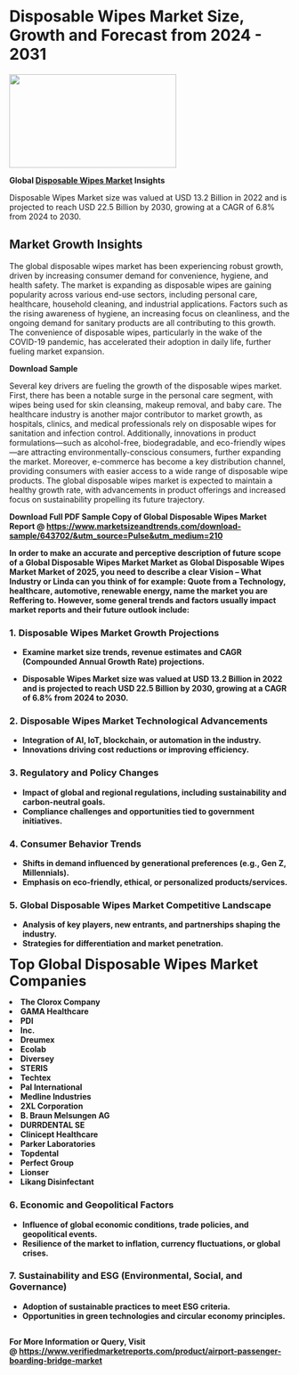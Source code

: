 <H1>Disposable Wipes Market Size, Growth and Forecast from 2024 - 2031</H1><img class="aligncenter size-medium wp-image-584254" src="https://thirdeyenews.in/wp-content/uploads/2024/09/Global-Market-Research-300x168.jpeg" alt="" width="300" height="168" /><p><strong>Global&nbsp;<a href="https://www.marketsizeandtrends.com/download-sample/643702/&amp;utm_source=Pulse&amp;utm_medium=210">Disposable Wipes Market</a> Insights</strong></p><p>Disposable Wipes Market size was valued at USD 13.2 Billion in 2022 and is projected to reach USD 22.5 Billion by 2030, growing at a CAGR of 6.8% from 2024 to 2030.</p><p><h2>Market Growth Insights</h2> <p>The global disposable wipes market has been experiencing robust growth, driven by increasing consumer demand for convenience, hygiene, and health safety. The market is expanding as disposable wipes are gaining popularity across various end-use sectors, including personal care, healthcare, household cleaning, and industrial applications. Factors such as the rising awareness of hygiene, an increasing focus on cleanliness, and the ongoing demand for sanitary products are all contributing to this growth. The convenience of disposable wipes, particularly in the wake of the COVID-19 pandemic, has accelerated their adoption in daily life, further fueling market expansion.</p> <p><strong>Download Sample</strong></p> <p>Several key drivers are fueling the growth of the disposable wipes market. First, there has been a notable surge in the personal care segment, with wipes being used for skin cleansing, makeup removal, and baby care. The healthcare industry is another major contributor to market growth, as hospitals, clinics, and medical professionals rely on disposable wipes for sanitation and infection control. Additionally, innovations in product formulations—such as alcohol-free, biodegradable, and eco-friendly wipes—are attracting environmentally-conscious consumers, further expanding the market. Moreover, e-commerce has become a key distribution channel, providing consumers with easier access to a wide range of disposable wipe products. The global disposable wipes market is expected to maintain a healthy growth rate, with advancements in product offerings and increased focus on sustainability propelling its future trajectory.</p> <p><strong></p><p><span class=""><strong>Download Full PDF Sample Copy of Global Disposable Wipes Market Report</strong> @ <a href="https://www.marketsizeandtrends.com/download-sample/643702/&amp;utm_source=Pulse&amp;utm_medium=210" target="_blank">https://www.marketsizeandtrends.com/download-sample/643702/&amp;utm_source=Pulse&amp;utm_medium=210</a></span></p><p>In order to make an accurate and perceptive description of future scope of a Global&nbsp;Disposable Wipes Market Market as Global&nbsp;Disposable Wipes Market Market of 2025, you need to describe a clear Vision &ndash; What Industry or Linda can you think of for example: Quote from a Technology, healthcare, automotive, renewable energy, name the market you are Reffering to. However, some general trends and factors usually impact market reports and their future outlook include:</p><h3>1.&nbsp;<strong>Disposable Wipes Market Growth Projections</strong></h3><ul><li>Examine market size trends, revenue estimates and CAGR (Compounded Annual Growth Rate) projections.</li><li><p>Disposable Wipes Market size was valued at USD 13.2 Billion in 2022 and is projected to reach USD 22.5 Billion by 2030, growing at a CAGR of 6.8% from 2024 to 2030.</p></li></ul><h3>2.&nbsp;<strong>Disposable Wipes Market Technological Advancements</strong></h3><ul><li>Integration of AI, IoT, blockchain, or automation in the industry.</li><li>Innovations driving cost reductions or improving efficiency.</li></ul><h3>3.&nbsp;<strong>Regulatory and Policy Changes</strong></h3><ul><li>Impact of global and regional regulations, including sustainability and carbon-neutral goals.</li><li>Compliance challenges and opportunities tied to government initiatives.</li></ul><h3>4.&nbsp;<strong>Consumer Behavior Trends</strong></h3><ul><li>Shifts in demand influenced by generational preferences (e.g., Gen Z, Millennials).</li><li>Emphasis on eco-friendly, ethical, or personalized products/services.</li></ul><h3>5.&nbsp;<strong>Global Disposable Wipes Market Competitive Landscape</strong></h3><ul><li>Analysis of key players, new entrants, and partnerships shaping the industry.</li><li>Strategies for differentiation and market penetration.</li></ul><p data-pm-slice="1 1 []"><span style="color: inherit; font-family: inherit; font-size: 25px;">Top Global Disposable Wipes Market Companies</span></p><div class="" data-test-id=""><p><li>The Clorox Company</li><li> GAMA Healthcare</li><li> PDI</li><li> Inc.</li><li> Dreumex</li><li> Ecolab</li><li> Diversey</li><li> STERIS</li><li> Techtex</li><li> Pal International</li><li> Medline Industries</li><li> 2XL Corporation</li><li> B. Braun Melsungen AG</li><li> DURRDENTAL SE</li><li> Clinicept Healthcare</li><li> Parker Laboratories</li><li> Topdental</li><li> Perfect Group</li><li> Lionser</li><li> Likang Disinfectant</li></p></div><h3>6.&nbsp;<strong>Economic and Geopolitical Factors</strong></h3><ul><li>Influence of global economic conditions, trade policies, and geopolitical events.</li><li>Resilience of the market to inflation, currency fluctuations, or global crises.</li></ul><h3>7.&nbsp;<strong>Sustainability and ESG (Environmental, Social, and Governance)</strong></h3><ul><li>Adoption of sustainable practices to meet ESG criteria.</li><li>Opportunities in green technologies and circular economy principles.</li></ul><h2><strong style="font-size: 14px;">For More Information or Query, Visit @&nbsp;</strong><a style="background-color: #ffffff; font-size: 14px;" href="https://www.marketsizeandtrends.com/report/disposable-wipes-market/" target="_blank">https://www.verifiedmarketreports.com/product/airport-passenger-boarding-bridge-market</a></h2>
